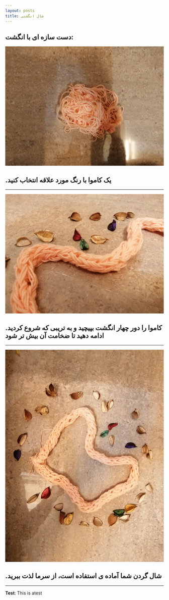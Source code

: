 ```yaml
---
layout: posts
title: شال انگشتی
---
```



## دست سازه ای با انگشت:
![alt_text](../assets/images/r.jpg "DIY")
## .یک کاموا با رنگ مورد علاقه انتخاب کنید
---
![alt_text](../assets/images/s.jpg "DIY")
## .کاموا را دور چهار انگشت بپیچید و به تریبی که شروع کردید ادامه دهید تا ضخامت آن بیش تر شود
---
![alt_text](../assets/images/c.jpg "DIY")
## .شال گردن شما آماده ی استفاده است، از سرما لذت ببرید

---
**Test**: This is atest

